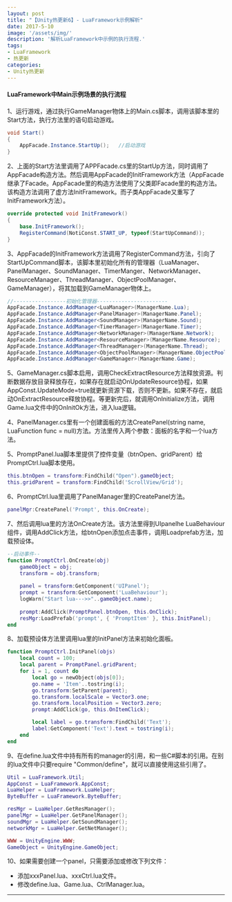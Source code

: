 ```yaml
---
layout: post
title: "【Unity热更新6】- LuaFramework示例解析"
date: 2017-5-10
image: '/assets/img/'
description: '解析LuaFramework中示例的执行流程.'
tags:
- LuaFramework
- 热更新
categories:
- Unity热更新 
---
```


#### LuaFramework中Main示例场景的执行流程

1、运行游戏，通过执行GameManager物体上的Main.cs脚本，调用该脚本里的Start方法，执行方法里的语句启动游戏。
```cs
void Start()
{
	AppFacade.Instance.StartUp();   //启动游戏
}
```
2、上面的Start方法里调用了APPFacade.cs里的StartUp方法，同时调用了AppFacade构造方法。然后调用AppFacade的InitFramework方法（AppFacade继承了Facade。AppFacade里的构造方法使用了父类即Facade里的构造方法。该构造方法调用了虚方法InitFramework。而子类AppFacade又重写了InitFramework方法）。
```cs
override protected void InitFramework()
{
	base.InitFramework();
	RegisterCommand(NotiConst.START_UP, typeof(StartUpCommand));
}
```
3、AppFacade的InitFramework方法调用了RegisterCommand方法，引向了StartUpCommand脚本，该脚本里初始化所有的管理器（LuaManager、PanelManager、SoundManager、TimerManger、NetworkManager、ResourceManager、ThreadManager、ObjectPoolManager、GameManager），将其加载到GameManager物体上。
```cs    
//-----------------初始化管理器-----------------------
AppFacade.Instance.AddManager<LuaManager>(ManagerName.Lua);
AppFacade.Instance.AddManager<PanelManager>(ManagerName.Panel);
AppFacade.Instance.AddManager<SoundManager>(ManagerName.Sound);
AppFacade.Instance.AddManager<TimerManager>(ManagerName.Timer);
AppFacade.Instance.AddManager<NetworkManager>(ManagerName.Network);
AppFacade.Instance.AddManager<ResourceManager>(ManagerName.Resource);
AppFacade.Instance.AddManager<ThreadManager>(ManagerName.Thread);
AppFacade.Instance.AddManager<ObjectPoolManager>(ManagerName.ObjectPool);
AppFacade.Instance.AddManager<GameManager>(ManagerName.Game);
```
5、GameManager.cs脚本启用，调用CheckExtractResource方法释放资源。判断数据存放目录释放存在，如果存在就启动OnUpdateResource协程，如果AppConst.UpdateMode=true就更新资源下载，否则不更新。如果不存在，就启动OnExtractResource释放协程。等更新完后，就调用OnInitialize方法，调用Game.lua文件中的OnInitOk方法，进入lua逻辑。

4、PanelManager.cs里有一个创建面板的方法CreatePanel(string name, LuaFunction func = null)方法。方法里传入两个参数：面板的名字和一个lua方法。

5、PromptPanel.lua脚本里提供了控件变量（btnOpen、gridParent）给PromptCtrl.lua脚本使用。
```lua
this.btnOpen = transform:FindChild("Open").gameObject;
this.gridParent = transform:FindChild('ScrollView/Grid');
```
6、PromptCtrl.lua里调用了PanelManager里的CreatePanel方法。
```lua
panelMgr:CreatePanel('Prompt', this.OnCreate);
```
7、然后调用lua里的方法OnCreate方法。该方法里得到UIpanelhe LuaBehaviour组件，调用AddClick方法，给btnOpen添加点击事件，调用Loadprefab方法，加载预设体。
```lua
--启动事件--
function PromptCtrl.OnCreate(obj)
	gameObject = obj;
	transform = obj.transform;
	
	panel = transform:GetComponent('UIPanel');
	prompt = transform:GetComponent('LuaBehaviour');
	logWarn("Start lua--->>"..gameObject.name);
	
	prompt:AddClick(PromptPanel.btnOpen, this.OnClick);
	resMgr:LoadPrefab('prompt', { 'PromptItem' }, this.InitPanel);
end
```
8、加载预设体方法里调用lua里的InitPanel方法来初始化面板。
```lua
function PromptCtrl.InitPanel(objs)
	local count = 100; 
	local parent = PromptPanel.gridParent;
	for i = 1, count do
		local go = newObject(objs[0]);
		go.name = 'Item'..tostring(i);
		go.transform:SetParent(parent);
		go.transform.localScale = Vector3.one;
		go.transform.localPosition = Vector3.zero;
		prompt:AddClick(go, this.OnItemClick);

		local label = go.transform:FindChild('Text');
		label:GetComponent('Text').text = tostring(i);
	end
end
```
9、在define.lua文件中持有所有的manager的引用，和一些C#脚本的引用。在别的lua文件中只要require "Common/define"，就可以直接使用这些引用了。
```lua
Util = LuaFramework.Util;
AppConst = LuaFramework.AppConst;
LuaHelper = LuaFramework.LuaHelper;
ByteBuffer = LuaFramework.ByteBuffer;

resMgr = LuaHelper.GetResManager();
panelMgr = LuaHelper.GetPanelManager();
soundMgr = LuaHelper.GetSoundManager();
networkMgr = LuaHelper.GetNetManager();

WWW = UnityEngine.WWW;
GameObject = UnityEngine.GameObject;
```
10、如果需要创建一个panel，只需要添加或修改下列文件：  
* 添加xxxPanel.lua、xxxCtrl.lua文件。
* 修改define.lua、Game.lua、CtrlManager.lua。

---
